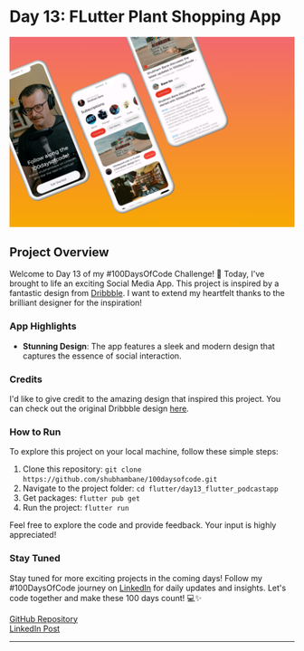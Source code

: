 # Day 13: FLutter Plant Shopping App

![App Preview](assets/gitImages/day13.png)

## Project Overview

Welcome to Day 13 of my #100DaysOfCode Challenge! 🚀 Today, I've brought to life an exciting Social Media App. This project is inspired by a fantastic design from [Dribbble](https://dribbble.com). I want to extend my heartfelt thanks to the brilliant designer for the inspiration!

### App Highlights

- **Stunning Design**: The app features a sleek and modern design that captures the essence of social interaction.

### Credits

I'd like to give credit to the amazing design that inspired this project. You can check out the original Dribbble design [here](https://dribbble.com/shots/22971645-Vidsum-AI-Mobile-Apps).

### How to Run

To explore this project on your local machine, follow these simple steps:

1. Clone this repository: `git clone https://github.com/shubhambane/100daysofcode.git`
2. Navigate to the project folder: `cd flutter/day13_flutter_podcastapp`
3. Get packages: `flutter pub get`
3. Run the project: `flutter run`

Feel free to explore the code and provide feedback. Your input is highly appreciated!

### Stay Tuned

Stay tuned for more exciting projects in the coming days! Follow my #100DaysOfCode journey on [LinkedIn](https://www.linkedin.com/in/shubham-bane) for daily updates and insights. Let's code together and make these 100 days count! 💻✨

[GitHub Repository](https://github.com/shubhambane/100daysofcode)
<br>
[LinkedIn Post](https://www.linkedin.com/in/shubham-bane)


---
